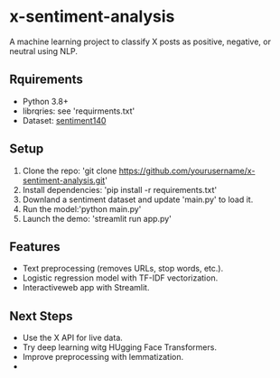 # x-sentiment-analysis
A machine learning project to classify X posts as positive, negative, or neutral using NLP.
 
## Rquirements
 - Python 3.8+
 - librqries: see 'requirments.txt'
 - Dataset: [sentiment140](http://www.sentiment140.com/)

## Setup
1. Clone the repo: 'git clone https://github.com/yourusername/x-sentiment-analysis.git'
2. Install dependencies: 'pip install -r requirements.txt'
3. Downland a sentiment dataset and update 'main.py' to load it.
4. Run the model:'python main.py'
5. Launch the demo: 'streamlit run app.py'

## Features
- Text preprocessing (removes URLs, stop words, etc.).
- Logistic regression model with TF-IDF vectorization.
- Interactiveweb app with Streamlit.

## Next Steps
- Use the X API for live data.
- Try deep learning witg HUgging Face Transformers.
- Improve preprocessing with lemmatization.
- 
